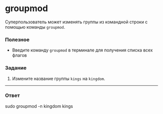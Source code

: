 # groupmod

Суперпользователь может изменять группы из командной строки с помощью команды `groupmod`.

### Полезное

- Введите команду `groupmod` в терминале для получения списка всех флагов

### Задание

1. Измените название группы `kings` на `kingdom`.

---

### Ответ
sudo groupmod -n kingdom kings
